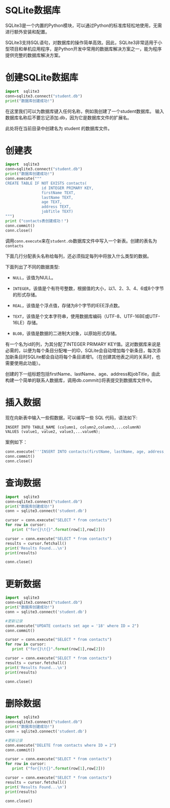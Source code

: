 # SQLite数据库

SQLite3是一个内置的Python模块，可以通过Python的标准库轻松地使用，无需进行额外安装和配置。

SQLite3支持SQL语句，对数据库的操作简单高效。因此，SQLite3非常适用于小型项目和单机应用程序，是Python开发中常用的数据库解决方案之一，能为程序提供完整的数据库解决方案。

# 创建SQLite数据库

```Python
import  sqlite3
conn=sqlite3.connect("student.db")
print("数据库创建成功!")
```

在这里我们可以为数据库键入任何名称，例如我创建了一个student数据库。 输入数据库名称后不要忘记添加.db，因为它是数据库文件的扩展名。 

此处将在当前目录中创建名为 student 的数据库文件。

# 创建表

```Python
import  sqlite3
conn=sqlite3.connect("student.db")
print("数据库创建成功!")
conn.execute("""
CREATE TABLE IF NOT EXISTS contacts(
                id INTEGER PRIMARY KEY,
                firstName TEXT,
                lastName TEXT,
                age TEXT,
                address TEXT,
                jobTitle TEXT)
""")
print ("contacts表创建成功！")
conn.commit()
conn.close()
```

调用`conn.execute`来在`student.db`数据库文件中写入一个新表。创建的表名为`contacts`

下面几行分配表头名称给每列，还必须指定每列中将放入什么类型的数据。

下面列出了不同的数据类型:

- `NULL`，该值为NULL。

- `INTEGER`，该值是个有符号整数，根据值的大小，以1、2、3、4、6或8个字节的形式存储。

- `REAL`，该值是个浮点值，存储为8个字节的IEEE浮点数。

- `TEXT`，该值是个文本字符串，使用数据库编码（UTF-8、UTF-16BE或UTF-16LE）存储。

- `BLOB`，该值是数据的二进制大对象，以原始形式存储。

有一个名为id的列，为其分配了INTEGER PRIMARY KEY值。这对数据库来说是必需的，以便为每个条目分配唯一的ID，SQLite会自动增加每个新条目，每次添加新条目时SQLite都会自动将每个条目递增1。（在创建其他表之间的关系时，也需要使用此功能）。

创建的下一组标题包括firstName、lastName、age、address和jobTitle，由此构建一个简单的联系人数据库，调用db.commit()将表提交到数据库文件中。

# 插入数据

现在向新表中输入一些假数据，可以编写一些 SQL 代码，语法如下:
```Python
INSERT INTO TABLE_NAME (column1, column2,column3,...columnN)
VALUES (value1, value2, value3,...valueN);
```
案例如下：
```Python
conn.execute('''INSERT INTO contacts(firstName, lastName, age, address, jobTitle) VALUES (?, ?, ?, ?, ?)''', ('Grant', 'Peach', '35', '1 Smith Street', 'Software Dev'))
conn.commit()
conn.close()
```

# 查询数据

```Python
import  sqlite3
conn=sqlite3.connect("student.db")
print("数据库创建成功!")
conn = sqlite3.connect('student.db')

cursor = conn.execute("SELECT * from contacts")
for row in cursor:
   print ("for{}\t{}".format(row[1],row[2]))

cursor = conn.execute("SELECT * from contacts")
results = cursor.fetchall()
print('Results Found...\n')
print(results)

conn.close()
```

# 更新数据

```Python
import  sqlite3
conn=sqlite3.connect("student.db")
print("数据库创建成功!")
conn = sqlite3.connect('student.db')

#更新记录
conn.execute("UPDATE contacts set age = '18' where ID = 2")
conn.commit()

cursor = conn.execute("SELECT * from contacts")
for row in cursor:
   print ("for{}\t{}".format(row[1],row[2]))

cursor = conn.execute("SELECT * from contacts")
results = cursor.fetchall()
print('Results Found...\n')
print(results)

conn.close()
```

# 删除数据

```Python
import  sqlite3
conn=sqlite3.connect("student.db")
print("数据库创建成功!")
conn = sqlite3.connect('student.db')

#更新记录
conn.execute("DELETE from contacts where ID = 2")
conn.commit()

cursor = conn.execute("SELECT * from contacts")
for row in cursor:
   print ("for{}\t{}".format(row[1],row[2]))

cursor = conn.execute("SELECT * from contacts")
results = cursor.fetchall()
print('Results Found...\n')
print(results)

conn.close()
```